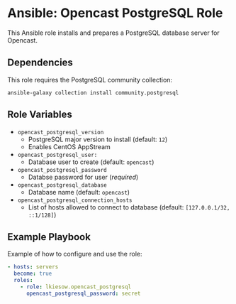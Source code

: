 Ansible: Opencast PostgreSQL Role
=================================

This Ansible role installs and prepares a PostgreSQL database server for Opencast.


Dependencies
------------

This role requires the PostgreSQL community collection:

```
ansible-galaxy collection install community.postgresql
```


Role Variables
--------------

- `opencast_postgresql_version`
	- PostgreSQL major version to install (default: `12`)
	- Enables CentOS AppStream
- `opencast_postgresql_user:`
	- Database user to create (default: `opencast`)
- `opencast_postgresql_password`
	- Databse password for user (_required_)
- `opencast_postgresql_database`
	- Database name (default: `opencast`)
- `opencast_postgresql_connection_hosts`
	- List of hosts allowed to connect to database (default: `[127.0.0.1/32, ::1/128]`)


Example Playbook
----------------

Example of how to configure and use the role:

```yaml
- hosts: servers
  become: true
  roles:
    - role: lkiesow.opencast_postgresql
      opencast_postgresql_password: secret
```

